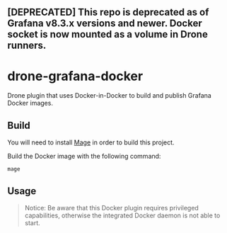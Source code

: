 ## **[DEPRECATED] This repo is deprecated as of Grafana v8.3.x versions and newer. Docker socket is now mounted as a volume in Drone runners.**

# drone-grafana-docker

Drone plugin that uses Docker-in-Docker to build and publish Grafana Docker images.

## Build

You will need to install [Mage](https://magefile.org) in order to build this project.

Build the Docker image with the following command:

```console
mage
```

## Usage

> Notice: Be aware that this Docker plugin requires privileged capabilities, otherwise the integrated Docker daemon is 
not able to start.
